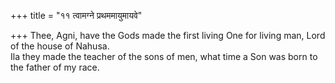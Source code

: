 +++
title = "११ त्वामग्ने प्रथममायुमायवे"

+++
Thee, Agni, have the Gods made the first living One for living man, Lord of the house of Nahusa.  
     Ila they made the teacher of the sons of men, what time a Son was born to the father of my race.